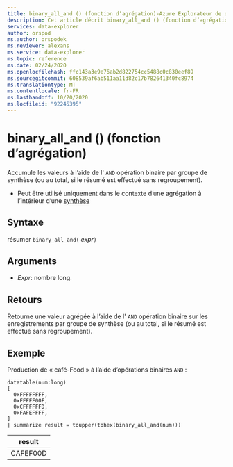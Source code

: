 ```yaml
---
title: binary_all_and () (fonction d’agrégation)-Azure Explorateur de données
description: Cet article décrit binary_all_and () (fonction d’agrégation) dans Azure Explorateur de données.
services: data-explorer
author: orspod
ms.author: orspodek
ms.reviewer: alexans
ms.service: data-explorer
ms.topic: reference
ms.date: 02/24/2020
ms.openlocfilehash: ffc143a3e9e76ab2d822754cc5488c0c830eef89
ms.sourcegitcommit: 608539af6ab511aa11d82c17b782641340fc8974
ms.translationtype: MT
ms.contentlocale: fr-FR
ms.lasthandoff: 10/20/2020
ms.locfileid: "92245395"
---
```

# <a name="binary_all_and-aggregation-function"></a>binary_all_and () (fonction d’agrégation)

Accumule les valeurs à l’aide de l' `AND` opération binaire par groupe de synthèse (ou au total, si le résumé est effectué sans regroupement).

* Peut être utilisé uniquement dans le contexte d’une agrégation à l’intérieur d’une [synthèse](summarizeoperator.md)

## <a name="syntax"></a>Syntaxe

résumer `binary_all_and(` *expr*`)`

## <a name="arguments"></a>Arguments

* *Expr*: nombre long.

## <a name="returns"></a>Retours

Retourne une valeur agrégée à l’aide de l' `AND` opération binaire sur les enregistrements par groupe de synthèse (ou au total, si le résumé est effectué sans regroupement).

## <a name="example"></a>Exemple

Production de « café-Food » à l’aide d’opérations binaires `AND` :

<!-- csl: https://help.kusto.windows.net/Samples -->
```kusto
datatable(num:long)
[
  0xFFFFFFFF, 
  0xFFFFF00F,
  0xCFFFFFFD,
  0xFAFEFFFF,
]
| summarize result = toupper(tohex(binary_all_and(num)))
```

|result|
|---|
|CAFEF00D|
